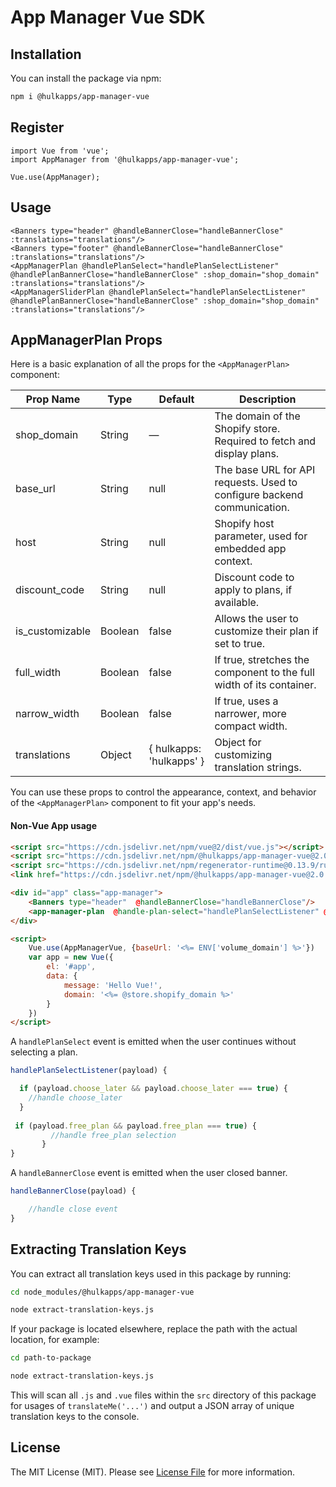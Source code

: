 # App Manager Vue SDK

[//]: # (This is where your description should go. Try and limit it to a paragraph or two, and maybe throw in a mention of what PSRs you support to avoid any confusion with users and contributors.)

## Installation

You can install the package via npm:

```bash
npm i @hulkapps/app-manager-vue
```

## Register

```vue
import Vue from 'vue';
import AppManager from '@hulkapps/app-manager-vue';

Vue.use(AppManager);
```


## Usage

```vue
<Banners type="header" @handleBannerClose="handleBannerClose" :translations="translations"/>
<Banners type="footer" @handleBannerClose="handleBannerClose" :translations="translations"/>
<AppManagerPlan @handlePlanSelect="handlePlanSelectListener" @handlePlanBannerClose="handleBannerClose" :shop_domain="shop_domain" :translations="translations"/>
<AppManagerSliderPlan @handlePlanSelect="handlePlanSelectListener" @handlePlanBannerClose="handleBannerClose" :shop_domain="shop_domain" :translations="translations"/>
```

## AppManagerPlan Props

Here is a basic explanation of all the props for the `<AppManagerPlan>` component:

| Prop Name      | Type    | Default   | Description                                                                 |
|--------------- |---------|-----------|-----------------------------------------------------------------------------|
| shop_domain    | String  | —         | The domain of the Shopify store. Required to fetch and display plans.       |
| base_url       | String  | null      | The base URL for API requests. Used to configure backend communication.     |
| host           | String  | null      | Shopify host parameter, used for embedded app context.                      |
| discount_code  | String  | null      | Discount code to apply to plans, if available.                              |
| is_customizable| Boolean | false     | Allows the user to customize their plan if set to true.                     |
| full_width     | Boolean | false     | If true, stretches the component to the full width of its container.        |
| narrow_width   | Boolean | false     | If true, uses a narrower, more compact width.                               |
| translations   | Object  | { hulkapps: 'hulkapps' } | Object for customizing translation strings.           |

You can use these props to control the appearance, context, and behavior of the `<AppManagerPlan>` component to fit your app's needs.

#### Non-Vue App usage

```html
<script src="https://cdn.jsdelivr.net/npm/vue@2/dist/vue.js"></script>
<script src="https://cdn.jsdelivr.net/npm/@hulkapps/app-manager-vue@2.0.3/dist/app-manager-vue.min.js"></script>
<script src="https://cdn.jsdelivr.net/npm/regenerator-runtime@0.13.9/runtime.min.js"></script>
<link href="https://cdn.jsdelivr.net/npm/@hulkapps/app-manager-vue@2.0.3/dist/hulkapps-app-manager.css" rel="stylesheet">

<div id="app" class="app-manager">
    <Banners type="header"  @handleBannerClose="handleBannerClose"/>
    <app-manager-plan  @handle-plan-select="handlePlanSelectListener" @handlePlanBannerClose="handleBannerClose" :translations="translations" shop_domain="<%= @store.shopify_domain %>" />
</div>

<script>
    Vue.use(AppManagerVue, {baseUrl: '<%= ENV['volume_domain'] %>'})
    var app = new Vue({
        el: '#app',
        data: {
            message: 'Hello Vue!',
            domain: '<%= @store.shopify_domain %>'
        }
    })
</script>
```

A `handlePlanSelect` event is emitted when the user continues without selecting a plan.

```javascript
handlePlanSelectListener(payload) {

  if (payload.choose_later && payload.choose_later === true) {
    //handle choose_later
  }
    
 if (payload.free_plan && payload.free_plan === true) {
         //handle free_plan selection
       }
}
```


A `handleBannerClose` event is emitted when the user closed banner.

```javascript
handleBannerClose(payload) {

    //handle close event
}
```

## Extracting Translation Keys

You can extract all translation keys used in this package by running:

```bash
cd node_modules/@hulkapps/app-manager-vue
```
```bash
node extract-translation-keys.js
```

If your package is located elsewhere, replace the path with the actual location, for example:

```bash
cd path-to-package
```
```bash
node extract-translation-keys.js
```

This will scan all `.js` and `.vue` files within the `src` directory of this package for usages of `translateMe('...')` and output a JSON array of unique translation keys to the console.

## License

The MIT License (MIT). Please see [License File](LICENSE) for more information.